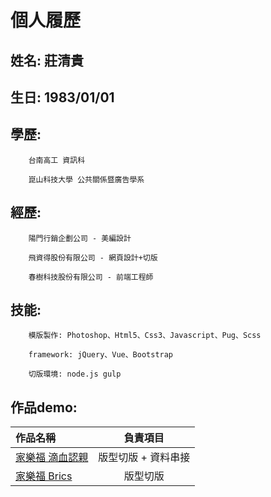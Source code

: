 ﻿# 個人履歷

## 姓名: 莊清貴

## 生日: 1983/01/01

## 學歷: 
		台南高工 資訊科

		崑山科技大學 公共關係暨廣告學系
		 
## 經歷: 
		陽門行銷企劃公司 - 美編設計

		飛資得股份有限公司 - 網頁設計+切版

		春樹科技股份有限公司 - 前端工程師

## 技能:
		模版製作: Photoshop、Html5、Css3、Javascript、Pug、Scss

		framework: jQuery、Vue、Bootstrap

		切版環境: node.js gulp
		
## 作品demo: 
| 作品名稱 | 負責項目 |
| :------------ |:---------------:|
| [家樂福 滴血認親][1] | 版型切版 + 資料串接 | 
| [家樂福 Brics][2] | 版型切版 |


[1]: https://akueijan.github.io/Collections/carrefourBlood/dist/index.html
[2]: https://akueijan.github.io/Collections/carrefourBrics-2/dist/index.html
		 